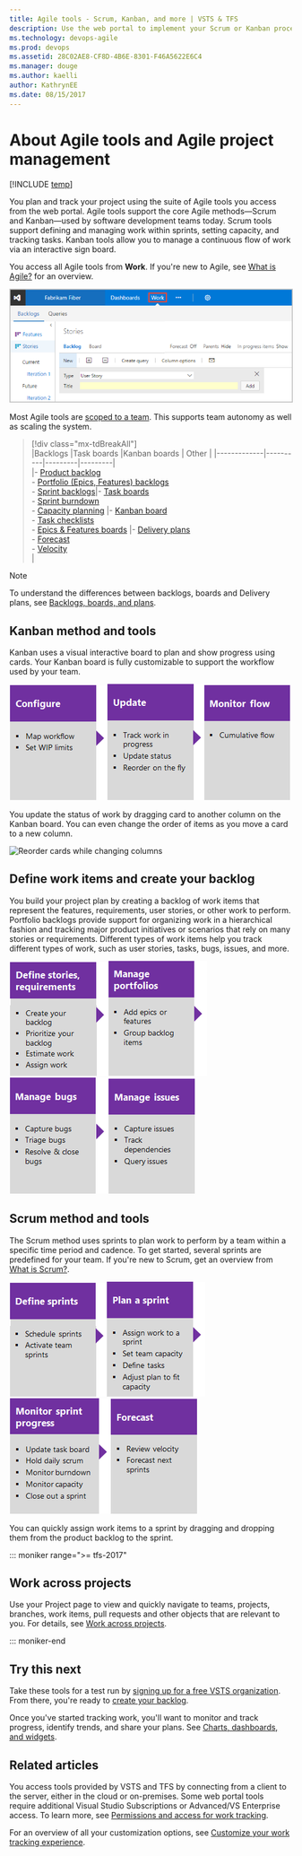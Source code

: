 ```yaml
---
title: Agile tools - Scrum, Kanban, and more | VSTS & TFS
description: Use the web portal to implement your Scrum or Kanban process, plan and track work, and monitor progress and trends  
ms.technology: devops-agile
ms.prod: devops
ms.assetid: 28C02AE8-CF8D-4B6E-8301-F46A5622E6C4
ms.manager: douge
ms.author: kaelli
author: KathrynEE
ms.date: 08/15/2017
---
```


# About Agile tools and Agile project management 

[!INCLUDE [temp](../_shared/version-vsts-tfs-all-versions.md)]

You plan and track your project using the suite of Agile tools you access from the web portal. Agile tools support the core Agile methods&mdash;Scrum and Kanban&mdash;used by software development teams today. Scrum tools support defining and managing work within sprints, setting capacity, and tracking tasks. Kanban tools allow you to manage a continuous flow of work via an interactive sign board.  

You access all Agile tools from **Work**. If you're new to Agile, see [What is Agile?](/azure/devops/agile/what-is-agile) for an overview.

<img src="_img/plan-intro.png" alt="Work>product backlog page" style="border: 1px solid #C3C3C3;" />  

Most Agile tools are [scoped to a team](../../organizations/settings/about-teams-and-settings.md). This supports team autonomy as well as scaling the system.  

> [!div class="mx-tdBreakAll"]  
> |Backlogs  |Task boards  |Kanban boards  |  Other  | 
> |-------------|----------|---------|---------|   
> |- [Product backlog](create-your-backlog.md)<br/>- [Portfolio (Epics, Features) backlogs](define-features-epics.md)<br/>- [Sprint backlogs](../scrum/assign-work-sprint.md)|- [Task boards](../scrum/task-board.md)<br/>- [Sprint burndown](../scrum/sprint-burndown.md) <br/>- [Capacity planning](../scrum/set-capacity.md) |- [Kanban board](../kanban/kanban-basics.md)<br/>- [Task checklists](../kanban/add-task-checklists.md)<br/>- [Epics & Features boards](../kanban/kanban-epics-features-stories.md) |- [Delivery plans](../scale/review-team-plans.md)<br/>- [Forecast](../scrum/forecast.md)<br/>- [Velocity](../../report/dashboards/velocity-chart-data-store.md)<br/>|    

> [!NOTE]
>To understand the differences between backlogs, boards and Delivery plans, see [Backlogs, boards, and plans](backlogs-boards-plans.md). 
 

## Kanban method and tools
Kanban uses a visual interactive board to plan and show progress using cards. Your Kanban board is fully customizable to support the workflow used by your team.  

[![Configure Kanban board](_img/overview/gs-planning-configure-kanban.png)](../kanban/kanban-basics.md)[![Update the Kanban board](_img/overview/gs-planning-track-kanban.png)](../kanban/kanban-basics.md)[![Monitor progress](_img/overview/gs-planning-monitor-kanban.png)](../../report/dashboards/cumulative-flow.md)

You update the status of work by dragging card to another column on the Kanban board. You can even change the order of items as you move a card to a new column.   

![Reorder cards while changing columns](https://i3-vso.sec.s-msft.com/dynimg/IC822185.gif)

## Define work items and create your backlog  

You build your project plan by creating a backlog of work items that represent the features, requirements, user stories, or other work to perform. Portfolio backlogs provide support for organizing work in a hierarchical fashion and tracking major product initiatives or scenarios that rely on many stories or requirements.  Different types of work items help you track different types of work, such as user stories, tasks, bugs, issues, and more. 

[![Define stories](_img/overview/gs-planning-define-stories.png)](create-your-backlog.md)[![Organize backlog](_img/overview/gs-planning-organize-backlog.png)](organize-backlog.md)[![Manage bugs](_img/overview/gs-planning-manage-bugs.png)](manage-bugs.md)[![Manage issues](_img/overview/gs-planning-manage-issues.png)](manage-issues-impediments.md)


## Scrum method and tools 
The Scrum method uses sprints to plan work to perform by a team within a specific time period and cadence. To get started, several sprints are predefined for your team.  If you're new to Scrum, get an overview from [What is Scrum?](/azure/devops/agile/what-is-scrum). 

[![Schedule sprints](_img/overview/gs-planning-define-sprints.png)](../scrum/define-sprints.md)[![Plan a sprint](_img/overview/gs-planning-plan-sprint.png)](../scrum/assign-work-sprint.md)[![Monitor sprint progress](_img/overview/gs-planning-monitor-sprint.png)](../scrum/task-board.md)[![Forecast](_img/overview/gs-planning-forecast.png)](../scrum/forecast.md)

You can quickly assign work items to a sprint by dragging and dropping them from the product backlog to the sprint. 

::: moniker range=">= tfs-2017"
## Work across projects 
  
Use your Project page to view and quickly navigate to teams, projects, branches, work items, pull requests and other objects that are relevant to you. For details, see [Work across projects](../../project/navigation/work-across-projects.md).  
 
::: moniker-end

## Try this next  

Take these tools for a test run by [signing up for a free VSTS organization](../../organizations/accounts/create-organization-msa-or-work-student.md). From there, you're ready to [create your backlog](create-your-backlog.md).  

Once you've started tracking work, you'll want to monitor and track progress, identify trends, and share your plans. See [Charts, dashboards, and widgets](../../report/overview.md). 


## Related articles

You access tools provided by VSTS and TFS by connecting from a client to the server, either in the cloud or on-premises. Some web portal tools require additional Visual Studio Subscriptions or Advanced/VS Enterprise access.  To learn more, see [Permissions and access for work tracking](../../organizations/security/permissions-access-work-tracking.md). 

For an overview of all your customization options, see [Customize your work tracking experience](../customize/customize-work.md). 



 